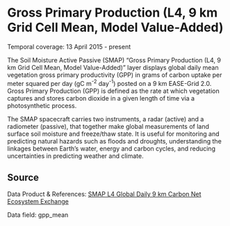 # Gross Primary Production (L4, 9 km Grid Cell Mean, Model Value-Added)
Temporal coverage: 13 April 2015 - present

The Soil Moisture Active Passive (SMAP) “Gross Primary Production (L4, 9 km Grid Cell Mean, Model Value-Added)” layer displays global daily mean vegetation gross primary productivity (GPP)  in grams of carbon uptake per meter squared per day (gC m<sup>-2</sup> day<sup>-1</sup>) posted on a 9 km EASE-Grid 2.0. Gross Primary Production (GPP) is defined as the rate at which vegetation captures and stores carbon dioxide in a given length of time via a photosynthetic process.

The SMAP spacecraft carries two instruments, a radar (active) and a radiometer (passive), that together make global measurements of land surface soil moisture and freeze/thaw state. It is useful for monitoring and predicting natural hazards such as floods and droughts, understanding the linkages between Earth’s water, energy and carbon cycles, and reducing uncertainties in predicting weather and climate.

## Source
Data Product & References: [SMAP L4 Global Daily 9 km Carbon Net Ecosystem Exchange](https://nsidc.org/data/spl4cmdl/)

Data field: gpp_mean
